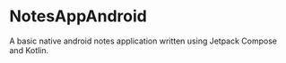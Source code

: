 # NotesAppAndroid
A basic native android notes application written using Jetpack Compose and Kotlin.
